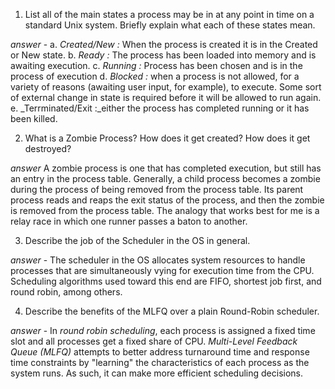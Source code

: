 1. List all of the main states a process may be in at any point in time on a standard Unix system. Briefly explain what each of these states mean.  

_answer_ - 
  a. _Created/New :_ When the process is created it is in the Created or New state.
  b. _Ready :_ The process has been loaded into memory and is awaiting execution.
  c. _Running :_ Process has been chosen and is in the process of execution
  d. _Blocked :_ when a process is not allowed, for a variety of reasons (awaiting user input, for example), to execute. Some sort of external change in state is required before it will be allowed to run again.
  e. _Terrminated/Exit :_either the process has completed running or it has been killed.

2. What is a Zombie Process? How does it get created? How does it get destroyed?  

_answer_ 
A zombie process is one that has completed execution, but still has an entry in the process table. Generally, a child process becomes a zombie during the process of being removed from the process table. Its parent process reads and reaps the exit status of the process, and then the zombie is removed from the process table. The analogy that works best for me is a relay race in which one runner passes a baton to another. 

3. Describe the job of the Scheduler in the OS in general.  

_answer_ - The scheduler in the OS allocates system resources to handle processes that are simultaneously vying for execution time from the CPU. Scheduling algorithms used toward this end are FIFO, shortest job first, and round robin, among others.

4. Describe the benefits of the MLFQ over a plain Round-Robin scheduler.  

_answer_ - In *round robin scheduling*, each process is assigned a fixed time slot and all processes get a fixed share of CPU. *Multi-Level Feedback Queue (MLFQ)* attempts to better address turnaround time and response time constraints by "learning" the characteristics of each process as the system runs. As such, it can make more efficient scheduling decisions.